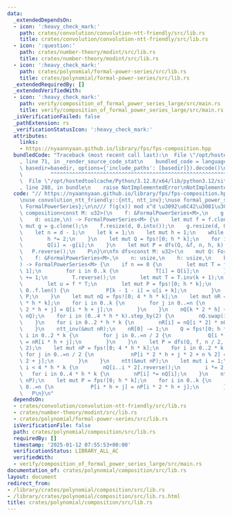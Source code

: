 ```yaml
---
data:
  _extendedDependsOn:
  - icon: ':heavy_check_mark:'
    path: crates/convolution/convolution-ntt-friendly/src/lib.rs
    title: crates/convolution/convolution-ntt-friendly/src/lib.rs
  - icon: ':question:'
    path: crates/number-theory/modint/src/lib.rs
    title: crates/number-theory/modint/src/lib.rs
  - icon: ':heavy_check_mark:'
    path: crates/polynomial/formal-power-series/src/lib.rs
    title: crates/polynomial/formal-power-series/src/lib.rs
  _extendedRequiredBy: []
  _extendedVerifiedWith:
  - icon: ':heavy_check_mark:'
    path: verify/composition_of_formal_power_series_large/src/main.rs
    title: verify/composition_of_formal_power_series_large/src/main.rs
  _isVerificationFailed: false
  _pathExtension: rs
  _verificationStatusIcon: ':heavy_check_mark:'
  attributes:
    links:
    - https://nyaannyaan.github.io/library/fps/fps-composition.hpp
  bundledCode: "Traceback (most recent call last):\n  File \"/opt/hostedtoolcache/Python/3.12.8/x64/lib/python3.12/site-packages/onlinejudge_verify/documentation/build.py\"\
    , line 71, in _render_source_code_stat\n    bundled_code = language.bundle(stat.path,\
    \ basedir=basedir, options={'include_paths': [basedir]}).decode()\n          \
    \         ^^^^^^^^^^^^^^^^^^^^^^^^^^^^^^^^^^^^^^^^^^^^^^^^^^^^^^^^^^^^^^^^^^^^^^^^^^^^^^^^^\n\
    \  File \"/opt/hostedtoolcache/Python/3.12.8/x64/lib/python3.12/site-packages/onlinejudge_verify/languages/rust.py\"\
    , line 288, in bundle\n    raise NotImplementedError\nNotImplementedError\n"
  code: "// https://nyaannyaan.github.io/library/fps/fps-composition.hpp\n\n#![allow(non_snake_case)]\n\
    \nuse convolution_ntt_friendly::{ntt, ntt_inv};\nuse formal_power_series::{fps,\
    \ FormalPowerSeries};\n\n/// f(g(x)) mod x^d \u3092\u6C42\u3081\u308B\npub fn\
    \ composition<const M: u32>(\n    f: &FormalPowerSeries<M>,\n    g: &FormalPowerSeries<M>,\n\
    \    d: usize,\n) -> FormalPowerSeries<M> {\n    let mut f = f.clone();\n    let\
    \ mut g = g.clone();\n    f.resize(d, 0.into());\n    g.resize(d, 0.into());\n\
    \    let n = d - 1;\n    let k = 1;\n    let mut h = 1;\n    while h < n + 1 {\n\
    \        h *= 2;\n    }\n    let mut Q = fps![0; h * k];\n    for i in 0..=n {\n\
    \        Q[i] = -g[i];\n    }\n    let mut P = dfs(Q, &f, n, h, k).pre(d);\n \
    \   P.reverse();\n    P\n}\n\nfn dfs<const M: u32>(\n    mut Q: FormalPowerSeries<M>,\n\
    \    f: &FormalPowerSeries<M>,\n    n: usize,\n    h: usize,\n    k: usize,\n\
    ) -> FormalPowerSeries<M> {\n    if n == 0 {\n        let mut T = fps![0; k +\
    \ 1];\n        for i in 0..k {\n            T[i] = Q[i];\n        }\n        T[k]\
    \ += 1;\n        T.reverse();\n        let mut T = T.inv(k + 1);\n        T.reverse();\n\
    \        let u = f * T;\n        let mut P = fps![0; h * k];\n        for i in\
    \ 0..f.len() {\n            P[k - 1 - i] = u[i + k];\n        }\n        return\
    \ P;\n    }\n    let mut nQ = fps![0; 4 * h * k];\n    let mut nR = fps![0; 2\
    \ * h * k];\n    for i in 0..k {\n        for j in 0..=n {\n            nQ[i *\
    \ 2 * h + j] = Q[i * h + j];\n        }\n    }\n    nQ[k * 2 * h] += 1;\n    ntt(&mut\
    \ nQ);\n    for i in (0..4 * h * k).step_by(2) {\n        nQ.swap(i, i + 1);\n\
    \    }\n    for i in 0..2 * h * k {\n        nR[i] = nQ[i * 2] * nQ[i * 2 + 1];\n\
    \    }\n    ntt_inv(&mut nR);\n    nR[0] -= 1;\n    Q = fps![0; h * k];\n    for\
    \ i in 0..2 * k {\n        for j in 0..=n / 2 {\n            Q[i * h / 2 + j]\
    \ = nR[i * h + j];\n        }\n    }\n    let P = dfs(Q, f, n / 2, h / 2, k *\
    \ 2);\n    let mut nP = fps![0; 4 * h * k];\n    for i in 0..2 * k {\n       \
    \ for j in 0..=n / 2 {\n            nP[i * 2 * h + j * 2 + n % 2] = P[i * h /\
    \ 2 + j];\n        }\n    }\n    ntt(&mut nP);\n    let mut i = 1;\n    while\
    \ i < 4 * h * k {\n        nQ[i..i * 2].reverse();\n        i *= 2;\n    }\n \
    \   for i in 0..4 * h * k {\n        nP[i] *= nQ[i];\n    }\n    ntt_inv(&mut\
    \ nP);\n    let mut P = fps![0; h * k];\n    for i in 0..k {\n        for j in\
    \ 0..=n {\n            P[i * h + j] = nP[i * 2 * h + j];\n        }\n    }\n \
    \   P\n}\n"
  dependsOn:
  - crates/convolution/convolution-ntt-friendly/src/lib.rs
  - crates/number-theory/modint/src/lib.rs
  - crates/polynomial/formal-power-series/src/lib.rs
  isVerificationFile: false
  path: crates/polynomial/composition/src/lib.rs
  requiredBy: []
  timestamp: '2025-01-12 07:55:53+00:00'
  verificationStatus: LIBRARY_ALL_AC
  verifiedWith:
  - verify/composition_of_formal_power_series_large/src/main.rs
documentation_of: crates/polynomial/composition/src/lib.rs
layout: document
redirect_from:
- /library/crates/polynomial/composition/src/lib.rs
- /library/crates/polynomial/composition/src/lib.rs.html
title: crates/polynomial/composition/src/lib.rs
---
```

